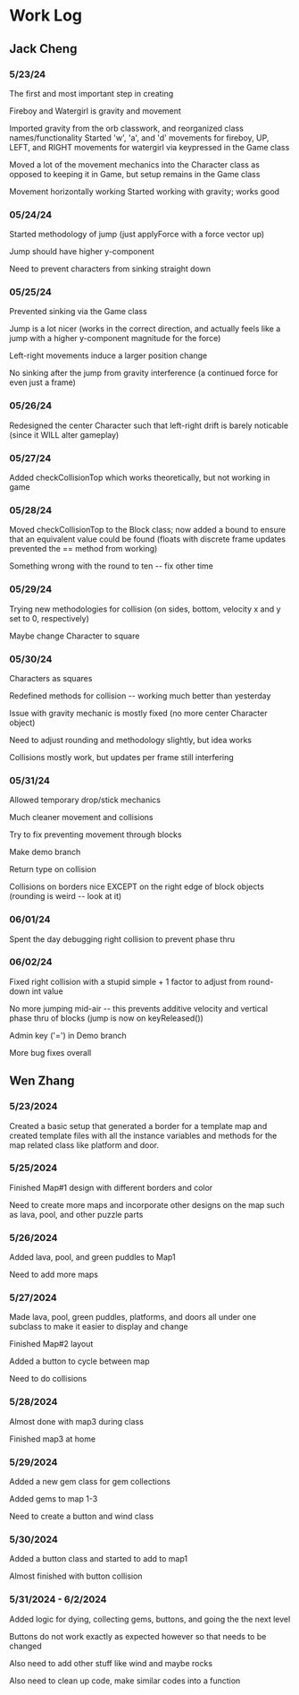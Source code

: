 # Work Log

## Jack Cheng


### 5/23/24

The first and most important step in creating

Fireboy and Watergirl is gravity and movement

Imported gravity from the orb classwork, and reorganized class names/functionality Started 'w', 'a', and 'd' movements for fireboy, UP, LEFT, and RIGHT movements for watergirl via keypressed in the Game class

Moved a lot of the movement mechanics into the Character class as opposed to keeping it in Game, but setup remains in the Game class

Movement horizontally working Started working with gravity; works good

### 05/24/24

Started methodology of jump (just applyForce with a force vector up) 

Jump should have higher y-component

Need to prevent characters from sinking straight down

### 05/25/24

Prevented sinking via the Game class

Jump is a lot nicer (works in the correct direction, and actually feels like a jump with a higher y-component magnitude for the force)

Left-right movements induce a larger position change

No sinking after the jump from gravity interference (a continued force for even just a frame)

### 05/26/24

Redesigned the center Character such that left-right drift is barely noticable (since it WILL alter gameplay)

### 05/27/24

Added checkCollisionTop which works theoretically, but not working in game

### 05/28/24

Moved checkCollisionTop to the Block class; now added a bound to ensure that an equivalent value could be found (floats with discrete frame updates prevented the == method from working)

Something wrong with the round to ten -- fix other time

### 05/29/24

Trying new methodologies for collision (on sides, bottom, velocity x and y set to 0, respectively)

Maybe change Character to square

### 05/30/24

Characters as squares

Redefined methods for collision -- working much better than yesterday

Issue with gravity mechanic is mostly fixed (no more center Character object)

Need to adjust rounding and methodology slightly, but idea works

Collisions mostly work, but updates per frame still interfering

### 05/31/24

Allowed temporary drop/stick mechanics

Much cleaner movement and collisions

Try to fix preventing movement through blocks

Make demo branch

Return type on collision

Collisions on borders nice EXCEPT on the right edge of block objects (rounding is weird -- look at it)

### 06/01/24

Spent the day debugging right collision to prevent phase thru

### 06/02/24

Fixed right collision with a stupid simple + 1 factor to adjust from round-down int value

No more jumping mid-air -- this prevents additive velocity and vertical phase thru of blocks (jump is now on keyReleased())

Admin key ('=') in Demo branch

More bug fixes overall


## Wen Zhang

### 5/23/2024 

Created a basic setup that generated a border for a template map and created template files with all the instance variables and methods for the map related class like platform and door.

### 5/25/2024

Finished Map#1 design with different borders and color

Need to create more maps and incorporate other designs on the map such as lava, pool, and other puzzle parts

### 5/26/2024

Added lava, pool, and green puddles to Map1

Need to add more maps 

### 5/27/2024

Made lava, pool, green puddles, platforms, and doors all under one subclass to make it easier to display and change

Finished Map#2 layout

Added a button to cycle between map

Need to do collisions

### 5/28/2024

Almost done with map3 during class

Finished map3 at home

### 5/29/2024

Added a new gem class for gem collections

Added gems to map 1-3

Need to create a button and wind class

### 5/30/2024

Added a button class and started to add to map1

Almost finished with button collision

### 5/31/2024 - 6/2/2024

Added logic for dying, collecting gems, buttons, and going the the next level

Buttons do not work exactly as expected however so that needs to be changed

Also need to add other stuff like wind and maybe rocks

Also need to clean up code, make similar codes into a function
